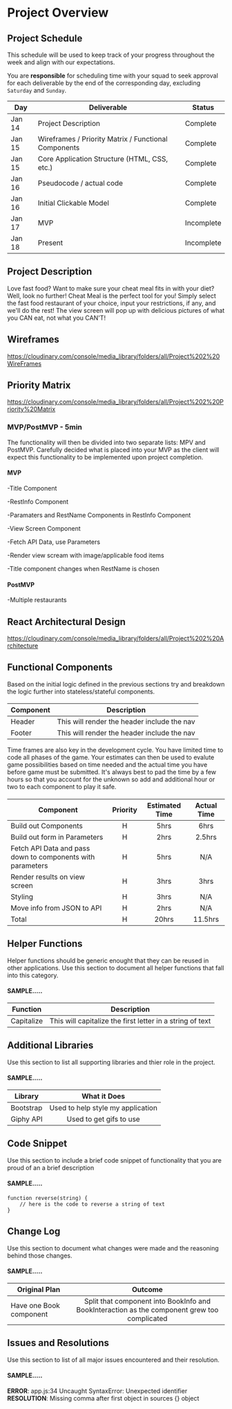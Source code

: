# Project Overview

## Project Schedule

This schedule will be used to keep track of your progress throughout the week and align with our expectations.  

You are **responsible** for scheduling time with your squad to seek approval for each deliverable by the end of the corresponding day, excluding `Saturday` and `Sunday`.

|  Day | Deliverable | Status
|---|---| ---|
|Jan 14| Project Description | Complete
|Jan 15| Wireframes / Priority Matrix / Functional Components | Complete
|Jan 15| Core Application Structure (HTML, CSS, etc.) | Complete
|Jan 16| Pseudocode / actual code | Complete
|Jan 16| Initial Clickable Model  | Complete
|Jan 17| MVP | Incomplete
|Jan 18| Present | Incomplete


## Project Description

Love fast food? Want to make sure your cheat meal fits in with your diet? Well, look no further! Cheat Meal is the perfect tool for you! Simply select the fast food restaurant of your choice, input your restrictions, if any, and we'll do the rest! The view screen will pop up with delicious pictures of what you CAN eat, not what you CAN'T!

## Wireframes

https://cloudinary.com/console/media_library/folders/all/Project%202%20WireFrames

## Priority Matrix

https://cloudinary.com/console/media_library/folders/all/Project%202%20Priority%20Matrix

### MVP/PostMVP - 5min

The functionality will then be divided into two separate lists: MPV and PostMVP.  Carefully decided what is placed into your MVP as the client will expect this functionality to be implemented upon project completion.  

#### 
#### MVP 

-Title Component 

-RestInfo Component

-Paramaters and RestName Components in RestInfo Component

-View Screen Component

-Fetch API Data, use Parameters

-Render view scream with image/applicable food items

-Title component changes when RestName is chosen

#### PostMVP 

-Multiple restaurants

## React Architectural Design

https://cloudinary.com/console/media_library/folders/all/Project%202%20Architecture

#### 

## Functional Components

Based on the initial logic defined in the previous sections try and breakdown the logic further into stateless/stateful components. 

#### 
| Component | Description | 
| --- | :---: |  
| Header | This will render the header include the nav | 
| Footer | This will render the header include the nav | 


Time frames are also key in the development cycle.  You have limited time to code all phases of the game.  Your estimates can then be used to evalute game possibilities based on time needed and the actual time you have before game must be submitted. It's always best to pad the time by a few hours so that you account for the unknown so add and additional hour or two to each component to play it safe.

#### 
| Component | Priority | Estimated Time | Actual Time |
| --- | :---: |  :---: | :---: |
| Build out Components | H | 5hrs| 6hrs |
| Build out form in Parameters | H | 2hrs| 2.5hrs|
| Fetch API Data and pass down to components with parameters| H | 5hrs| N/A|
| Render results on view screen| H |3hrs|3hrs|
| Styling | H | 3hrs | N/A |
| Move info from JSON to API| H | 2hrs| N/A|
| Total | H | 20hrs | 11.5hrs | 

## Helper Functions
Helper functions should be generic enought that they can be reused in other applications. Use this section to document all helper functions that fall into this category.

#### SAMPLE.....
| Function | Description | 
| --- | :---: |  
| Capitalize | This will capitalize the first letter in a string of text | 

## Additional Libraries
 Use this section to list all supporting libraries and thier role in the project. 
 
 #### SAMPLE.....
| Library | What it Does | 
| --- | :---: |  
| Bootstrap | Used to help style my application | 
| Giphy API | Used to get gifs to use | 


## Code Snippet

Use this section to include a brief code snippet of functionality that you are proud of an a brief description  

#### SAMPLE.....
```
function reverse(string) {
	// here is the code to reverse a string of text
}
```

## Change Log
 Use this section to document what changes were made and the reasoning behind those changes.  

#### SAMPLE.....
| Original Plan | Outcome | 
| --- | :---: |  
| Have one Book component | Split that component into BookInfo and BookInteraction as the component grew too complicated | 

## Issues and Resolutions
 Use this section to list of all major issues encountered and their resolution.

#### SAMPLE.....
**ERROR**: app.js:34 Uncaught SyntaxError: Unexpected identifier                                
**RESOLUTION**: Missing comma after first object in sources {} object
